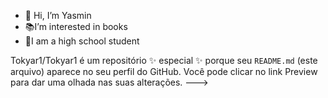 - 👋 Hi, I’m Yasmin 
- 📚I’m interested in books
- 💎I am a high school student 

<!---
Tokyar1/Tokyar1 is a ✨ special ✨ repository because its `README.md` (this file) appears on your GitHub profile.
You can click the Preview link to take a look at your changes.
--->

Tokyar1/Tokyar1 é um repositório ✨ especial ✨ porque seu `README.md` (este arquivo) aparece no seu perfil do GitHub.
Você pode clicar no link Preview para dar uma olhada nas suas alterações.
--->

 
 
